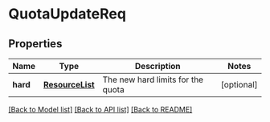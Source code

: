 # QuotaUpdateReq

## Properties
Name | Type | Description | Notes
------------ | ------------- | ------------- | -------------
**hard** | [**ResourceList**](ResourceList.md) | The new hard limits for the quota | [optional] 

[[Back to Model list]](../README.md#documentation-for-models) [[Back to API list]](../README.md#documentation-for-api-endpoints) [[Back to README]](../README.md)


